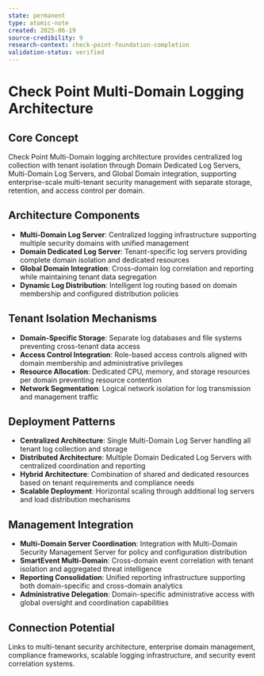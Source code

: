 ```yaml
---
state: permanent
type: atomic-note
created: 2025-06-19
source-credibility: 9
research-context: check-point-foundation-completion
validation-status: verified
---
```


# Check Point Multi-Domain Logging Architecture

## Core Concept
Check Point Multi-Domain logging architecture provides centralized log collection with tenant isolation through Domain Dedicated Log Servers, Multi-Domain Log Servers, and Global Domain integration, supporting enterprise-scale multi-tenant security management with separate storage, retention, and access control per domain.

## Architecture Components
- **Multi-Domain Log Server**: Centralized logging infrastructure supporting multiple security domains with unified management
- **Domain Dedicated Log Server**: Tenant-specific log servers providing complete domain isolation and dedicated resources
- **Global Domain Integration**: Cross-domain log correlation and reporting while maintaining tenant data segregation
- **Dynamic Log Distribution**: Intelligent log routing based on domain membership and configured distribution policies

## Tenant Isolation Mechanisms
- **Domain-Specific Storage**: Separate log databases and file systems preventing cross-tenant data access
- **Access Control Integration**: Role-based access controls aligned with domain membership and administrative privileges
- **Resource Allocation**: Dedicated CPU, memory, and storage resources per domain preventing resource contention
- **Network Segmentation**: Logical network isolation for log transmission and management traffic

## Deployment Patterns
- **Centralized Architecture**: Single Multi-Domain Log Server handling all tenant log collection and storage
- **Distributed Architecture**: Multiple Domain Dedicated Log Servers with centralized coordination and reporting
- **Hybrid Architecture**: Combination of shared and dedicated resources based on tenant requirements and compliance needs
- **Scalable Deployment**: Horizontal scaling through additional log servers and load distribution mechanisms

## Management Integration
- **Multi-Domain Server Coordination**: Integration with Multi-Domain Security Management Server for policy and configuration distribution
- **SmartEvent Multi-Domain**: Cross-domain event correlation with tenant isolation and aggregated threat intelligence
- **Reporting Consolidation**: Unified reporting infrastructure supporting both domain-specific and cross-domain analytics
- **Administrative Delegation**: Domain-specific administrative access with global oversight and coordination capabilities

## Connection Potential
Links to multi-tenant security architecture, enterprise domain management, compliance frameworks, scalable logging infrastructure, and security event correlation systems.